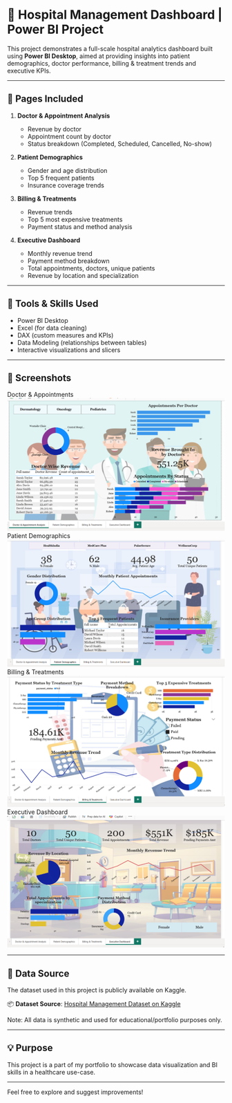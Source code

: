 # 🏥 Hospital Management Dashboard | Power BI Project

This project demonstrates a full-scale hospital analytics dashboard built using **Power BI Desktop**, aimed at providing insights into patient demographics, doctor performance, billing & treatment trends and executive KPIs.

---

## 📁 Pages Included

1. **Doctor & Appointment Analysis**
   - Revenue by doctor
   - Appointment count by doctor
   - Status breakdown (Completed, Scheduled, Cancelled, No-show)

2. **Patient Demographics**
   - Gender and age distribution
   - Top 5 frequent patients
   - Insurance coverage trends

3. **Billing & Treatments**
   - Revenue trends
   - Top 5 most expensive treatments
   - Payment status and method analysis

4. **Executive Dashboard**
   - Monthly revenue trend
   - Payment method breakdown
   - Total appointments, doctors, unique patients
   - Revenue by location and specialization

---

## 🧠 Tools & Skills Used

- Power BI Desktop
- Excel (for data cleaning)
- DAX (custom measures and KPIs)
- Data Modeling (relationships between tables)
- Interactive visualizations and slicers

---

## 📸 Screenshots

Doctor & Appointments ![Dashboard Preview](https://github.com/Sanikapatil1200/PowerBi_Hospital_Dashboard_Project/blob/main/Doctor%20%26%20Appointment%20Analysis.png)
Patient Demographics ![Dashboard Preview](https://github.com/Sanikapatil1200/PowerBi_Hospital_Dashboard_Project/blob/main/Patient%20Demographics.png)
Billing & Treatments ![Dashboard Preview](https://github.com/Sanikapatil1200/PowerBi_Hospital_Dashboard_Project/blob/main/Billing%20%26%20Treatments.png)
Executive Dashboard ![Dashboard Preview](https://github.com/Sanikapatil1200/PowerBi_Hospital_Dashboard_Project/blob/main/Executive%20Dashboard.png)

---

## 📂 Data Source

The dataset used in this project is publicly available on Kaggle.

📦 **Dataset Source**: [Hospital Management Dataset on Kaggle](https://www.kaggle.com/datasets/kanakbaghel/hospital-management-dataset)

Note: All data is synthetic and used for educational/portfolio purposes only.

---

## 💡 Purpose

This project is a part of my portfolio to showcase data visualization and BI skills in a healthcare use-case.

---

Feel free to explore and suggest improvements!
